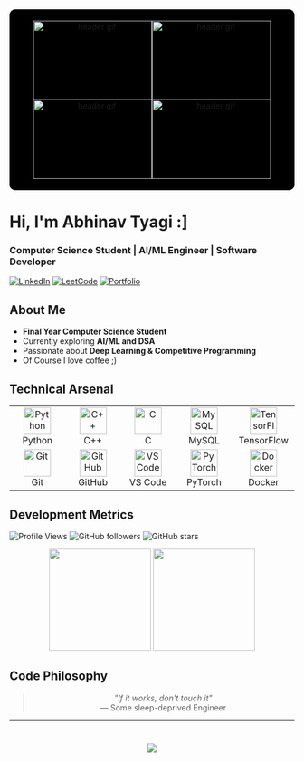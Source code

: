 <div align="center" style="background-color: #000000; padding: 20px; margin: 0; border-radius: 10px;">
  <img src="https://github.com/user-attachments/assets/40a0f0ff-16ef-4956-9e12-724b934ed78d" 
       alt="header gif" 
       style="width: 210px; height: 140px; display: inline-block; margin: 0; padding: 0;"/><!--
  --><img src="https://github.com/user-attachments/assets/40a0f0ff-16ef-4956-9e12-724b934ed78d" 
       alt="header gif" 
       style="width: 210px; height: 140px; display: inline-block; margin: 0; padding: 0;"/><!--
  --><img src="https://github.com/user-attachments/assets/40a0f0ff-16ef-4956-9e12-724b934ed78d" 
       alt="header gif" 
       style="width: 210px; height: 140px; display: inline-block; margin: 0; padding: 0;"/><!--
  --><img src="https://github.com/user-attachments/assets/40a0f0ff-16ef-4956-9e12-724b934ed78d" 
       alt="header gif" 
       style="width: 210px; height: 140px; display: inline-block; margin: 0; padding: 0;"/>
</div>

# Hi, I'm Abhinav Tyagi :]
<div align="left">
  <h3>Computer Science Student | AI/ML Engineer | Software Developer</h3>
</div>

<div align="left">

[![LinkedIn](https://img.shields.io/badge/LinkedIn-0A66C2?style=for-the-badge&logo=linkedin&logoColor=white)](https://www.linkedin.com/in/abhinav-tyagi-73373b281) 
[![LeetCode](https://img.shields.io/badge/LeetCode-black?style=for-the-badge&logo=leetcode&logoColor=white)](https://leetcode.com/Twist753/) 
[![Portfolio](https://img.shields.io/badge/Portfolio-000000?style=for-the-badge&logo=vercel&logoColor=white)](https://abhinav-tyagi-portfolio.vercel.app/)

</div>

## About Me  

- **Final Year Computer Science Student**  
- Currently exploring **AI/ML and DSA**  
- Passionate about **Deep Learning & Competitive Programming**  
- Of Course I love coffee ;)  

## Technical Arsenal

<table align="center">
  <tr>
    <td align="center" width="96">
      <img src="https://skillicons.dev/icons?i=python" width="48" height="48" alt="Python" />
      <br>Python
    </td>
    <td align="center" width="96">
      <img src="https://skillicons.dev/icons?i=cpp" width="48" height="48" alt="C++" />
      <br>C++
    </td>
    <td align="center" width="96">
      <img src="https://skillicons.dev/icons?i=c" width="48" height="48" alt="C" />
      <br>C
    </td>
    <td align="center" width="96">
      <img src="https://skillicons.dev/icons?i=mysql" width="48" height="48" alt="MySQL" />
      <br>MySQL
    </td>
    <td align="center" width="96">
      <img src="https://skillicons.dev/icons?i=tensorflow" width="48" height="48" alt="TensorFlow" />
      <br>TensorFlow
    </td>
  </tr>
  <tr>
    <td align="center" width="96">
      <img src="https://skillicons.dev/icons?i=git" width="48" height="48" alt="Git" />
      <br>Git
    </td>
    <td align="center" width="96">
      <img src="https://skillicons.dev/icons?i=github" width="48" height="48" alt="GitHub" />
      <br>GitHub
    </td>
    <td align="center" width="96">
      <img src="https://skillicons.dev/icons?i=vscode" width="48" height="48" alt="VS Code" />
      <br>VS Code
    </td>
    <td align="center" width="96">
      <img src="https://skillicons.dev/icons?i=pytorch" width="48" height="48" alt="PyTorch" />
      <br>PyTorch
    </td>
    <td align="center" width="96">
      <img src="https://skillicons.dev/icons?i=docker" width="48" height="48" alt="Docker" />
      <br>Docker
    </td>
  </tr>
</table>

## Development Metrics  

<div align="left">
  
  ![Profile Views](https://komarev.com/ghpvc/?username=Twist753&color=00d4ff&style=flat-square)
  ![GitHub followers](https://img.shields.io/github/followers/Twist753?color=00d4ff&style=flat-square)
  ![GitHub stars](https://img.shields.io/github/stars/Twist753?color=00d4ff&style=flat-square)
  
</div>

<div align="center">
  <img height="180em" src="https://github-readme-stats.vercel.app/api?username=Twist753&show_icons=true&theme=github_dark&hide_border=true&count_private=true&include_all_commits=true&custom_title=GitHub%20Statistics&rank_icon=percentile"/>
  <img height="180em" src="https://github-readme-stats.vercel.app/api/top-langs/?username=Twist753&layout=compact&theme=github_dark&hide_border=true&langs_count=8"/>
</div>

## Code Philosophy  

<div align="center">

> *"If it works, don't touch it"*  
> — Some sleep-deprived Engineer  

</div>

---

<div align="center" style="margin-top: 40px;">
  <img src="https://capsule-render.vercel.app/api?type=waving&color=0:2D3748,50:4A5568,100:2D3748&height=80&section=footer&text=Let's%20Build%20Something%20Amazing&fontSize=16&fontColor=ffffff&animation=fadeIn"/>
</div>
